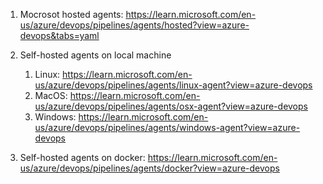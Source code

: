1. Mocrosot hosted agents:
https://learn.microsoft.com/en-us/azure/devops/pipelines/agents/hosted?view=azure-devops&tabs=yaml

2. Self-hosted agents on local machine
    1. Linux:    https://learn.microsoft.com/en-us/azure/devops/pipelines/agents/linux-agent?view=azure-devops
    2. MacOS:    https://learn.microsoft.com/en-us/azure/devops/pipelines/agents/osx-agent?view=azure-devops
    3. Windows:  https://learn.microsoft.com/en-us/azure/devops/pipelines/agents/windows-agent?view=azure-devops

3. Self-hosted agents on docker:
https://learn.microsoft.com/en-us/azure/devops/pipelines/agents/docker?view=azure-devops
